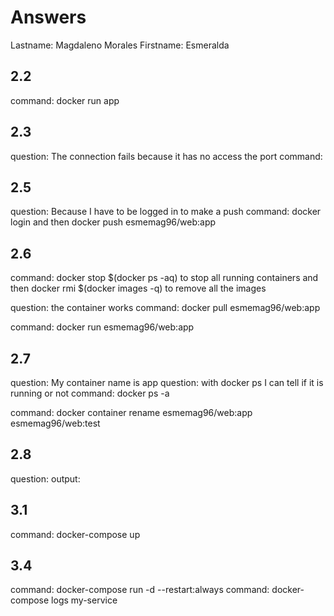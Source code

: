 # Answers

Lastname: Magdaleno Morales
Firstname: Esmeralda

## 2.2
command: docker run app

## 2.3
question: The connection fails because it has no access the port
command:

## 2.5
question: Because I have to be logged in to make a push
command: docker login and then docker push esmemag96/web:app

## 2.6
command: docker stop $(docker ps -aq) to stop all running containers and then docker rmi $(docker images -q) to remove all the images

question: the container works
command: docker pull esmemag96/web:app

command: docker run esmemag96/web:app

## 2.7
question: My container name is app
question: with docker ps I can tell if it is running or not
command: docker ps -a

command: docker container rename esmemag96/web:app esmemag96/web:test

## 2.8
question:
output:

## 3.1
command: docker-compose up

## 3.4
command: docker-compose run -d --restart:always
command: docker-compose logs my-service

